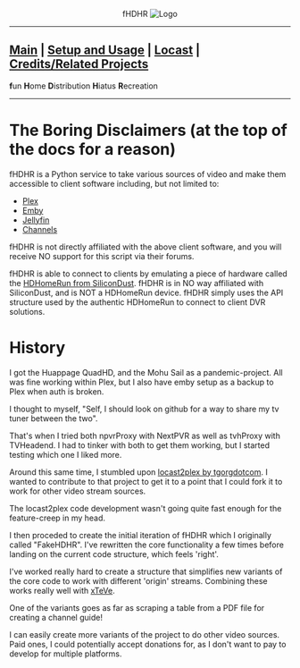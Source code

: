 <p align="center">fHDHR    <img src="images/logo.ico" alt="Logo"/></p>

---
[Main](README.md)  |  [Setup and Usage](Usage.md)  |  [Locast](Origin.md)  |  [Credits/Related Projects](Related-Projects.md)
---
**f**un
**H**ome
**D**istribution
**H**iatus
**R**ecreation

---

# The Boring Disclaimers (at the top of the docs for a reason)


fHDHR is a Python service to take various sources of video and make them accessible to client software including, but not limited to:

* [Plex](https://www.plex.tv/)
* [Emby](https://emby.media/)
* [Jellyfin](https://jellyfin.org/)
* [Channels](https://getchannels.com/)

fHDHR is not directly affiliated with the above client software, and you will receive NO support for this script via their forums.

fHDHR is able to connect to clients by emulating a piece of hardware called the [HDHomeRun from SiliconDust](https://www.silicondust.com/). fHDHR is in NO way affiliated with SiliconDust, and is NOT a HDHomeRun device. fHDHR simply uses the API structure used by the authentic HDHomeRun to connect to client DVR solutions.

# History

I got the Huappage QuadHD, and the Mohu Sail as a pandemic-project. All was fine working within Plex, but I also have emby setup as a backup to Plex when auth is broken.

I thought to myself, "Self, I should look on github for a way to share my tv tuner between the two".

That's when I tried both npvrProxy with NextPVR as well as tvhProxy with TVHeadend. I had to tinker with both to get them working, but I started testing which one I liked more.

Around this same time, I stumbled upon [locast2plex by tgorgdotcom](https://github.com/tgorgdotcom/locast2plex). I wanted to contribute to that project to get it to a point that I could fork it to work for other video stream sources.

The locast2plex code development wasn't going quite fast enough for the feature-creep in my head.

I then proceded to create the initial iteration of fHDHR which I originally called "FakeHDHR". I've rewritten the core functionality a few times before landing on the current code structure, which feels 'right'.

I've worked really hard to create a structure that simplifies new variants of the core code to work with different 'origin' streams. Combining these works really well with [xTeVe](https://github.com/xteve-project/xTeVe).

One of the variants goes as far as scraping a table from a PDF file for creating a channel guide!

I can easily create more variants of the project to do other video sources. Paid ones, I could potentially accept donations for, as I don't want to pay to develop for multiple platforms.
